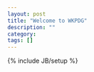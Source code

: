 ```yaml
---
layout: post
title: "Welcome to WKPDG"
description: ""
category: 
tags: []
---
```

{% include JB/setup %}
